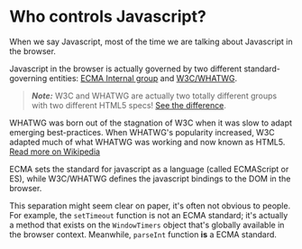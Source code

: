 # Who controls Javascript?

When we say Javascript, most of the time we are talking about Javascript in the browser. 

Javascript in the browser is actually governed by two different standard-governing entities: [ECMA Internal group](http://www.ecma-international.org/ecma-262/5.1) and [W3C\/WHATWG](https://html.spec.whatwg.org/).

> _**Note:**_ W3C and WHATWG are actually two totally different groups with two different HTML5 specs! [See the difference](https://www.w3.org/wiki/HTML/W3C-WHATWG-Differences).

WHATWG was born out of the stagnation of W3C when it was slow to adapt emerging best-practices.  When WHATWG's popularity increased, W3C adapted much of what WHATWG was working and now known as HTML5. [Read more on Wikipedia](https://en.wikipedia.org/wiki/WHATWG)

ECMA sets the standard for javascript as a language (called ECMAScript or ES), while W3C/WHATWG defines the javascript bindings to the DOM in the browser.

This separation might seem clear on paper, it's often not obvious to people. For example, the `setTimeout` function is not an ECMA standard; it's actually a method that exists on the `WindowTimers` object that's globally available in the browser context. Meanwhile, `parseInt` function **is** a ECMA standard.
